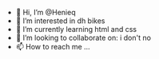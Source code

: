 - 👋 Hi, I’m @Henieq
- 👀 I’m interested in dh bikes
- 🌱 I’m currently learning html and css
- 💞️ I’m looking to collaborate on: i don't no
- 📫 How to reach me ...

<!---
Henieq/Henieq is a ✨ special ✨ repository because its `README.md` (this file) appears on your GitHub profile.
You can click the Preview link to take a look at your changes.
--->
